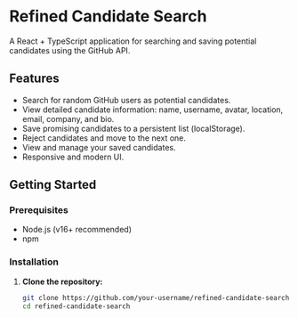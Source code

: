 # Refined Candidate Search

A React + TypeScript application for searching and saving potential candidates using the GitHub API.

## Features

- Search for random GitHub users as potential candidates.
- View detailed candidate information: name, username, avatar, location, email, company, and bio.
- Save promising candidates to a persistent list (localStorage).
- Reject candidates and move to the next one.
- View and manage your saved candidates.
- Responsive and modern UI.

## Getting Started

### Prerequisites

- Node.js (v16+ recommended)
- npm

### Installation

1. **Clone the repository:**
   ```sh
   git clone https://github.com/your-username/refined-candidate-search.git
   cd refined-candidate-search
